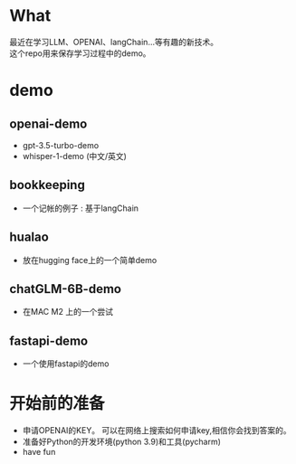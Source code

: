 # What
最近在学习LLM、OPENAI、langChain...等有趣的新技术。  
这个repo用来保存学习过程中的demo。

# demo
## openai-demo
* gpt-3.5-turbo-demo
* whisper-1-demo (中文/英文)

## bookkeeping
* 一个记帐的例子 : 基于langChain

##  hualao
* 放在hugging face上的一个简单demo

## chatGLM-6B-demo
* 在MAC M2 上的一个尝试

## fastapi-demo
* 一个使用fastapi的demo

# 开始前的准备
- 申请OPENAI的KEY。 可以在网络上搜索如何申请key,相信你会找到答案的。    
- 准备好Python的开发环境(python 3.9)和工具(pycharm)   
- have fun
